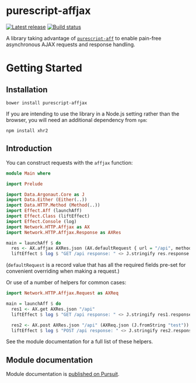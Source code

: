# purescript-affjax

[![Latest release](http://img.shields.io/github/release/slamdata/purescript-affjax.svg)](https://github.com/slamdata/purescript-affjax/releases)
[![Build status](https://travis-ci.org/slamdata/purescript-affjax.svg?branch=master)](https://travis-ci.org/slamdata/purescript-affjax)

A library taking advantage of [`purescript-aff`](https://github.com/slamdata/purescript-aff) to enable pain-free asynchronous AJAX requests and response handling.

# Getting Started

## Installation

```
bower install purescript-affjax
```

If you are intending to use the library in a Node.js setting rather than the browser, you will need an additional dependency from `npm`:

```
npm install xhr2
```

## Introduction

You can construct requests with the `affjax` function:

```purescript
module Main where

import Prelude

import Data.Argonaut.Core as J
import Data.Either (Either(..))
import Data.HTTP.Method (Method(..))
import Effect.Aff (launchAff)
import Effect.Class (liftEffect)
import Effect.Console (log)
import Network.HTTP.Affjax as AX
import Network.HTTP.Affjax.Response as AXRes

main = launchAff $ do
  res <- AX.affjax AXRes.json (AX.defaultRequest { url = "/api", method = Left GET })
  liftEffect $ log $ "GET /api response: " <> J.stringify res.response
```

(`defaultRequest` is a record value that has all the required fields pre-set for convenient overriding when making a request.)

Or use of a number of helpers for common cases:

```purescript
import Network.HTTP.Affjax.Request as AXReq

main = launchAff $ do
  res1 <- AX.get AXRes.json "/api"
  liftEffect $ log $ "GET /api response: " <> J.stringify res1.response

  res2 <- AX.post AXRes.json "/api" (AXReq.json (J.fromString "test"))
  liftEffect $ log $ "POST /api response: " <> J.stringify res2.response
```

See the module documentation for a full list of these helpers.

## Module documentation

Module documentation is [published on Pursuit](http://pursuit.purescript.org/packages/purescript-affjax).
